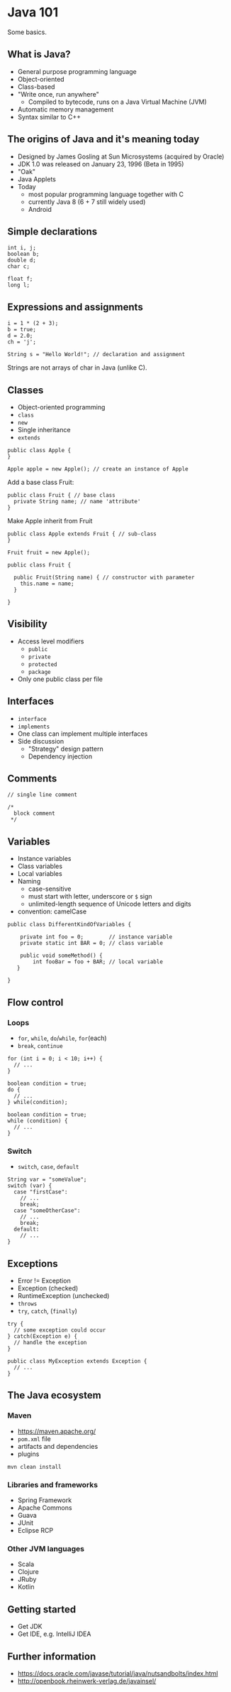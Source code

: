 # Java 101
Some basics.

## What is Java?

* General purpose programming language
* Object-oriented
* Class-based
* "Write once, run anywhere"
    * Compiled to bytecode, runs on a Java Virtual Machine (JVM)
* Automatic memory management
* Syntax similar to C++

## The origins of Java and it's meaning today

* Designed by James Gosling at Sun Microsystems (acquired by Oracle)
* JDK 1.0 was released on January 23, 1996 (Beta in 1995)
* "Oak"
* Java Applets
* Today
    * most popular programming language together with C
    * currently Java 8 (6 + 7 still widely used)
    * Android

## Simple declarations

```
int i, j;
boolean b;
double d;
char c;
```

```
float f;
long l;
```

## Expressions and assignments

```
i = 1 * (2 + 3);
b = true;
d = 2.0;
ch = 'j';
```

```
String s = "Hello World!"; // declaration and assignment
```
Strings are not arrays of char in Java (unlike C).

## Classes

* Object-oriented programming
* `class`
* `new`
* Single inheritance
* `extends`

```
public class Apple {
}
```

```
Apple apple = new Apple(); // create an instance of Apple
```

Add a base class Fruit:
```
public class Fruit { // base class
  private String name; // name 'attribute'
}
```

Make Apple inherit from Fruit
```
public class Apple extends Fruit { // sub-class
}
```

```
Fruit fruit = new Apple();
```

```
public class Fruit {

  public Fruit(String name) { // constructor with parameter
    this.name = name;
  }

}
```


## Visibility

* Access level modifiers
    * `public`
    * `private`
    * `protected`
    * `package`
* Only one public class per file

## Interfaces

* `interface`
* `implements`
* One class can implement multiple interfaces
* Side discussion
    * "Strategy" design pattern
    * Dependency injection

## Comments

```
// single line comment
```

```
/*
  block comment 
 */
```

## Variables

* Instance variables
* Class variables
* Local variables
* Naming
    * case-sensitive
    * must start with letter, underscore or `$` sign
    * unlimited-length sequence of Unicode letters and digits
* convention: camelCase

```
public class DifferentKindOfVariables {

    private int foo = 0;        // instance variable
    private static int BAR = 0; // class variable

    public void someMethod() {
        int fooBar = foo + BAR; // local variable
   }

}
```

## Flow control

### Loops

* `for`, `while`, `do`/`while`, `for`(each)
* `break`, `continue`

```
for (int i = 0; i < 10; i++) {
  // ...
}
```

```
boolean condition = true;
do {
  // ...
} while(condition);
```

```
boolean condition = true;
while (condition) {
  // ...
}
```

### Switch

* `switch`, `case`, `default`

```
String var = "someValue";
switch (var) {
  case "firstCase":
    // ...
    break;
  case "someOtherCase":
    // ...
    break;
  default:
    // ...
}
```

## Exceptions

* Error != Exception
* Exception (checked)
* RuntimeException (unchecked)
* `throws`
* `try`, `catch`, (`finally`)

```
try {
  // some exception could occur
} catch(Exception e) {
  // handle the exception
}
```

```
public class MyException extends Exception {
  // ...
}
```

## The Java ecosystem

### Maven
* https://maven.apache.org/
* `pom.xml` file
* artifacts and dependencies
* plugins

```
mvn clean install
```

### Libraries and frameworks

* Spring Framework
* Apache Commons
* Guava
* JUnit
* Eclipse RCP

### Other JVM languages

* Scala
* Clojure
* JRuby
* Kotlin

## Getting started

* Get JDK
* Get IDE, e.g. IntelliJ IDEA

## Further information

* https://docs.oracle.com/javase/tutorial/java/nutsandbolts/index.html
* http://openbook.rheinwerk-verlag.de/javainsel/
